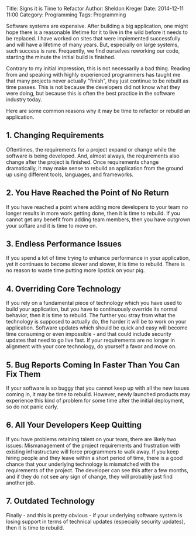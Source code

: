 Title: Signs it is Time to Refactor
Author: Sheldon Kreger
Date: 2014-12-11 11:00
Category: Programming
Tags: Programming

Software systems are expensive. After building a big application, one might hope there is a reasonable lifetime for it to live in the wild before it needs to be replaced. I have worked on sites that were implemented successfully and will have a lifetime of many years. But, especially on large systems, such success is rare. Frequently, we find ourselves reworking our code, starting the minute the initial build is finished.

Contrary to my initial impression, this is not necessarily a bad thing. Reading from and speaking with highly experienced programmers has taught me that many projects never actually "finish", they just continue to be rebuilt as time passes. This is not because the developers did not know what they were doing, but because this is often the best practice in the software industry today.

Here are some common reasons why it may be time to refactor or rebuild an application.

## 1. Changing Requirements
Oftentimes, the requirements for a project expand or change while the software is being developed. And, almost always, the requirements also change after the project is finished. Once requirements change dramatically, it may make sense to rebuild an application from the ground up using different tools, languages, and frameworks.

## 2. You Have Reached the Point of No Return
If you have reached a point where adding more developers to your team no longer results in more work getting done, then it is time to rebuild. If you cannot get any benefit from adding team members, then you have outgrown your softare and it is time to move on.

## 3. Endless Performance Issues
If you spend a lot of time trying to enhance performance in your application, yet it continues to become slower and slower, it is time to rebuild. There is no reason to waste time putting more lipstick on your pig.

## 4. Overriding Core Technology
If you rely on a fundamental piece of technology which you have used to build your application, but you have to continuously override its normal behavior, then it is time to rebuild. The further you stray from what the technology is supposed to actually do, the harder it will be to work on your application. Software updates which should be quick and easy will become time consuming or even impossible - and that could include security updates that need to go live fast. If your requirements are
no longer in alignment with your core technology, do yourself a favor and move on.

## 5. Bug Reports Coming In Faster Than You Can Fix Them
If your software is so buggy that you cannot keep up with all the new issues coming in, it may be time to rebuild. However, newly launched products may experience this kind of problem for some time after the initial deployment, so do not panic early.

## 6. All Your Developers Keep Quitting
If you have problems retaining talent on your team, there are likely two issues: Mismanagement of the project requirements and frustration with existing infrastructure will force programmers to walk away. If you keep hiring people and they leave within a short period of time, there is a good chance that your underlying technology is mismatched with the requirements of the project. The developer can see this after a few months, and if they do not see any sign of change, they will probably just find another
job.

## 7. Outdated Technology
Finally - and this is pretty obvious - if your underlying software system is losing support in terms of technical updates (especially security updates), then it is time to rebuild.
